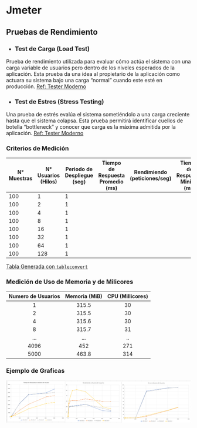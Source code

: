 # Jmeter

## Pruebas de Rendimiento

* ### Test de Carga (Load Test)
Prueba de rendimiento utilizada para evaluar cómo actúa el sistema con una carga variable de usuarios pero dentro de los niveles esperados de la aplicación.  Esta prueba da una idea al propietario de la aplicación como actuara su sistema bajo una carga “normal” cuando este esté en producción. [Ref: Tester Moderno](https://www.testermoderno.com/prueba-de-carga-vs-prueba-de-estres-load-test-vs-stress-test/)

* ### Test de Estres (Stress Testing)

Una prueba de estrés evalúa el sistema sometiéndolo a una carga creciente hasta que el sistema colapsa. Esta prueba permitirá identificar cuellos de botella “bottleneck” y conocer que carga es la máxima admitida por la aplicación. [Ref: Tester Moderno](https://www.testermoderno.com/prueba-de-carga-vs-prueba-de-estres-load-test-vs-stress-test/)

### Criterios de Medición

| N° Muestras | N° Usuarios (Hilos) | Periodo de Despliegue (seg) | Tiempo de Respuesta Promedio (ms) | Rendimiendo (peticiones/seg) | Tiempo de Respuesta Minimo (ms) | Tiempo de Respuesta Maximo (ms) | Latencia (ms) | Datos Enviados (Kb/seg) | Datos Recibidos (Kb/seg) | Error (%) |
|-------------|---------------------|-----------------------------|-----------------------------------|------------------------------|---------------------------------|---------------------------------|---------------|-------------------------|--------------------------|-----------|
| 100         | 1                   | 1                           |                                   |                              |                                 |                                 |               |                         |                          |           |
| 100         | 2                   | 1                           |                                   |                              |                                 |                                 |               |                         |                          |           |
| 100         | 4                   | 1                           |                                   |                              |                                 |                                 |               |                         |                          |           |
| 100         | 8                   | 1                           |                                   |                              |                                 |                                 |               |                         |                          |           |
| 100         | 16                  | 1                           |                                   |                              |                                 |                                 |               |                         |                          |           |
| 100         | 32                  | 1                           |                                   |                              |                                 |                                 |               |                         |                          |           |
| 100         | 64                  | 1                           |                                   |                              |                                 |                                 |               |                         |                          |           |
| 100         | 128                 | 1                           |                                   |                              |                                 |                                 |               |                         |                          |           |

[Tabla Generada con `tableconvert`](https://tableconvert.com)

### Medición de Uso de Memoria y de Milicores

| Numero de Usuarios     | Memoria (MiB)      |  CPU (Millicores)   |
|:------:|:-------:|:-----:|
| 1    | 315.5 | 30  |
| 2    | 315.5 | 30  |
| 4    | 315.6 | 30  |
| 8    | 315.7 | 31  |
| ...  | ...   | ..  |
| 4096 | 452   | 271 |
| 5000 | 463.8 | 314 |

### Ejemplo de Graficas

![Ejemplo de Graficas](img/graficas.png)